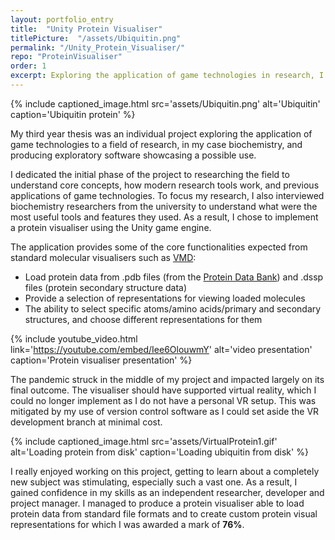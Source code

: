 ```yaml
---
layout: portfolio_entry
title:  "Unity Protein Visualiser"
titlePicture:  "/assets/Ubiquitin.png"
permalink: "/Unity_Protein_Visualiser/"
repo: "ProteinVisualiser"
order: 1
excerpt: Exploring the application of game technologies in research, I built a protein visualiser in Unity.
---
```

<!-- main content -->
{% include captioned_image.html src='assets/Ubiquitin.png' alt='Ubiquitin' caption='Ubiquitin protein' %}

My third year thesis was an individual project exploring the application of game technologies to a field of research, in my case biochemistry, and producing exploratory software showcasing a possible use.

I dedicated the initial phase of the project to researching the field to understand core concepts, how modern research tools work, and previous applications of game technologies. To focus my research, I also interviewed biochemistry researchers from the university to understand what were the most useful tools and features they used. As a result, I chose to implement a protein visualiser using the Unity game engine.

The application provides some of the core functionalities expected from standard molecular visualisers such as [VMD][vmd]:
- Load protein data from .pdb files (from the [Protein Data Bank][pdb]) and .dssp files (protein secondary structure data)
- Provide a selection of representations for viewing loaded molecules
- The ability to select specific atoms/amino acids/primary and secondary structures, and choose different representations for them

{% include youtube_video.html link='https://youtube.com/embed/Iee6OlouwmY' alt='video presentation' caption='Protein visualiser presentation' %}

The pandemic struck in the middle of my project and impacted largely on its final outcome. The visualiser should have supported virtual reality, which I could no longer implement as I do not have a personal VR setup. This was mitigated by my use of version control software as I could set aside the VR development branch at minimal cost.

{% include captioned_image.html src='assets/VirtualProtein1.gif' alt='Loading protein from disk' caption='Loading ubiquitin from disk' %}

I really enjoyed working on this project, getting to learn about a completely new subject was stimulating, especially such a vast one. As a result, I gained confidence in my skills as an independent researcher, developer and project manager. I managed to produce a protein visualiser able to load protein data from standard file formats and to create custom protein visual representations for which I was awarded a mark of **76%**.

[pdb]:https://www.rcsb.org
[vmd]:https://www.ks.uiuc.edu/Research/vmd/
